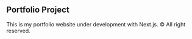 ## Portfolio Project
This is my portfolio website under development with Next.js.
© All right reserved.
